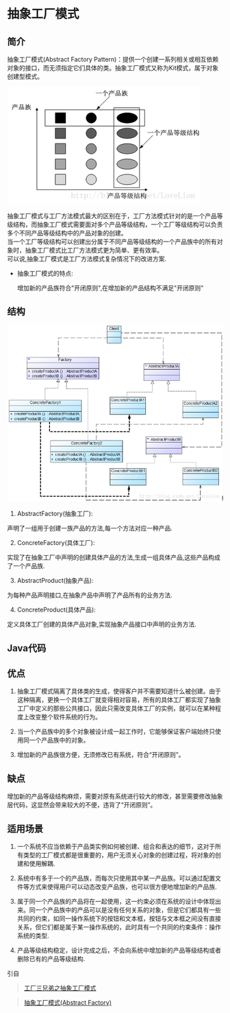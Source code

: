 # 抽象工厂模式

## 简介

抽象工厂模式(Abstract Factory Pattern)：提供一个创建一系列相关或相互依赖对象的接口，而无须指定它们具体的类。抽象工厂模式又称为Kit模式，属于对象创建型模式。

![产品族与等级](images/20130713162941328.png)

抽象工厂模式与工厂方法模式最大的区别在于，工厂方法模式针对的是一个产品等级结构，而抽象工厂模式需要面对多个产品等级结构，一个工厂等级结构可以负责多个不同产品等级结构中的产品对象的创建。<br/>
当一个工厂等级结构可以创建出分属于不同产品等级结构的一个产品族中的所有对象时，抽象工厂模式比工厂方法模式更为简单、更有效率。<br/>
可以说,抽象工厂模式是工厂方法模式复杂情况下的改进方案.


+ 抽象工厂模式的特点:

    增加新的产品族符合"开闭原则",在增加新的产品结构不满足"开闭原则"

## 结构

![结构图](images/20130713163800203.png)

1. AbstractFactory(抽象工厂):

声明了一组用于创建一族产品的方法,每一个方法对应一种产品.

2. ConcreteFactory(具体工厂):

实现了在抽象工厂中声明的创建具体产品的方法,生成一组具体产品,这些产品构成了一个产品族.

3. AbstractProduct(抽象产品):

为每种产品声明接口,在抽象产品中声明了产品所有的业务方法.

4. ConcreteProduct(具体产品):

定义具体工厂创建的具体产品对象,实现抽象产品接口中声明的业务方法.

## Java代码

## 优点

1. 抽象工厂模式隔离了具体类的生成，使得客户并不需要知道什么被创建。由于这种隔离，更换一个具体工厂就变得相对容易，所有的具体工厂都实现了抽象工厂中定义的那些公共接口，因此只需改变具体工厂的实例，就可以在某种程度上改变整个软件系统的行为。

2. 当一个产品族中的多个对象被设计成一起工作时，它能够保证客户端始终只使用同一个产品族中的对象。

3. 增加新的产品族很方便，无须修改已有系统，符合“开闭原则”。

## 缺点

增加新的产品等级结构麻烦，需要对原有系统进行较大的修改，甚至需要修改抽象层代码，这显然会带来较大的不便，违背了“开闭原则”。

## 适用场景

1. 一个系统不应当依赖于产品类实例如何被创建、组合和表达的细节，这对于所有类型的工厂模式都是很重要的，用户无须关心对象的创建过程，将对象的创建和使用解耦.

2. 系统中有多于一个的产品族，而每次只使用其中某一产品族。可以通过配置文件等方式来使得用户可以动态改变产品族，也可以很方便地增加新的产品族.

3. 属于同一个产品族的产品将在一起使用，这一约束必须在系统的设计中体现出来。同一个产品族中的产品可以是没有任何关系的对象，但是它们都具有一些共同的约束，如同一操作系统下的按钮和文本框，按钮与文本框之间没有直接关系，但它们都是属于某一操作系统的，此时具有一个共同的约束条件：操作系统的类型.

4. 产品等级结构稳定，设计完成之后，不会向系统中增加新的产品等级结构或者删除已有的产品等级结构.

引自
> [工厂三兄弟之抽象工厂模式](https://quanke.gitbooks.io/design-pattern-java/%E6%8A%BD%E8%B1%A1%E5%B7%A5%E5%8E%82%E6%A8%A1%E5%BC%8F-Abstract%20%20Factory%20Pattern.html)

> [抽象工厂模式(Abstract Factory)](http://design-patterns.readthedocs.io/zh_CN/latest/creational_patterns/abstract_factory.html)